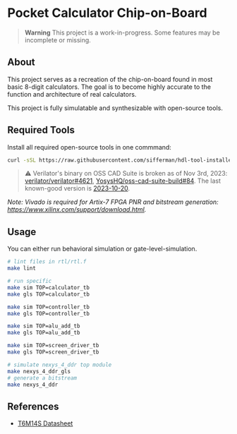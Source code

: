 
# Pocket Calculator Chip-on-Board

> **Warning**
> This project is a work-in-progress. Some features may be incomplete or missing.

## About

This project serves as a recreation of the chip-on-board found in most basic 8-digit calculators. The goal is to become highly accurate to the function and architecture of real calculators.

This project is fully simulatable and synthesizable with open-source tools.

## Required Tools

Install all required open-source tools in one commmand:

```bash
curl -sSL https://raw.githubusercontent.com/sifferman/hdl-tool-installer/main/install | bash -s -- <build_dir> --oss-cad-suite --synlig
```

> :warning: Verilator's binary on OSS CAD Suite is broken as of Nov 3rd, 2023: [verilator/verilator#4621](https://github.com/verilator/verilator/issues/4621), [YosysHQ/oss-cad-suite-build#84](https://github.com/YosysHQ/oss-cad-suite-build/issues/84). The last known-good version is [2023-10-20](https://github.com/YosysHQ/oss-cad-suite-build/releases/tag/2023-10-20).

*Note: Vivado is required for Artix-7 FPGA PNR and bitstream generation: <https://www.xilinx.com/support/download.html>.*

## Usage

You can either run behavioral simulation or gate-level-simulation.

```bash
# lint files in rtl/rtl.f
make lint

# run specific
make sim TOP=calculator_tb
make gls TOP=calculator_tb

make sim TOP=controller_tb
make gls TOP=controller_tb

make sim TOP=alu_add_tb
make gls TOP=alu_add_tb

make sim TOP=screen_driver_tb
make gls TOP=screen_driver_tb

# simulate nexys_4_ddr top module
make nexys_4_ddr_gls
# generate a bitstream
make nexys_4_ddr
```

## References

* [T6M14S Datasheet](https://datasheetspdf.com/pdf-file/610519/ToshibaSemiconductor/T6M14S/1)
